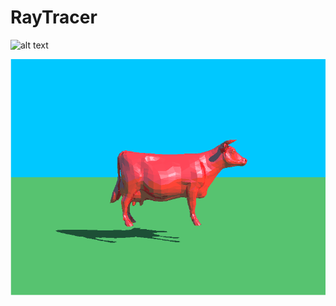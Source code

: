 # RayTracer

![alt text](https://github.com/NoOneNoBody/RayTracer/blob/master/out1_21.bmp)

![alt text](https://github.com/NoOneNoBody/RayTracer/blob/master/out_22.bmp)
